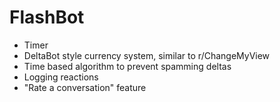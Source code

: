 # FlashBot

- Timer
- DeltaBot style currency system, similar to r/ChangeMyView
- Time based algorithm to prevent spamming deltas
- Logging reactions
- "Rate a conversation" feature
